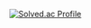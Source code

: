 [![Solved.ac Profile](http://mazassumnida.wtf/api/generate_badge?boj=qwe8404)](https://solved.ac/qwe8404)
